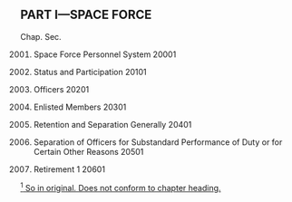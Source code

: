 PART I—SPACE FORCE
----------

Chap. Sec.

2001. Space Force Personnel System 20001

2003. Status and Participation 20101

2005. Officers 20201

2007. Enlisted Members 20301

2009. Retention and Separation Generally 20401

2011. Separation of Officers for Substandard Performance of Duty or for Certain Other Reasons 20501

2013. Retirement 1 20601

[<sup>1</sup> So in original. Does not conform to chapter heading.](#PARTI_1)